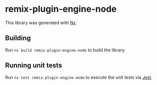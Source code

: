 # remix-plugin-engine-node

This library was generated with [Nx](https://nx.dev).

## Building

Run `nx build remix-plugin-engine-node` to build the library.

## Running unit tests

Run `nx test remix-plugin-engine-node` to execute the unit tests via [Jest](https://jestjs.io).
